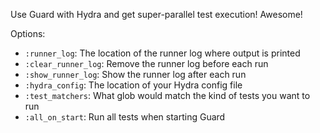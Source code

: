 Use Guard with Hydra and get super-parallel test execution! Awesome!


Options:

* `:runner_log`: The location of the runner log where output is printed
* `:clear_runner_log`: Remove the runner log before each run
* `:show_runner_log`: Show the runner log after each run
* `:hydra_config`: The location of your Hydra config file
* `:test_matchers`: What glob would match the kind of tests you want to run
* `:all_on_start`: Run all tests when starting Guard

